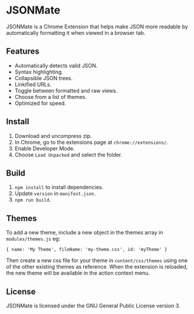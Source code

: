 # JSONMate

JSONMate is a Chrome Extension that helps make JSON more readable by automatically formatting it when viewed in a browser tab.

## Features

- Automatically detects valid JSON.
- Syntax highlighting.
- Collapsible JSON trees.
- Linkified URLs.
- Toggle between formatted and raw views.
- Choose from a list of themes.
- Optimized for speed.

## Install

1. Download and uncompress zip.
2. In Chrome, go to the extensions page at `chrome://extensions/`.
3. Enable Developer Mode.
4. Choose `Load Unpacked` and select the folder.

## Build

1. `npm install` to install dependencies.
2. Update `version` in `manifest.json`.
3. `npm run build`.

## Themes

To add a new theme, include a new object in the themes array in `modules/themes.js` eg:

```
{ name: 'My Theme', fileName: 'my-theme.css', id: 'myTheme' }
```

Then create a new css file for your theme in `content/css/themes` using one of the other existing themes as reference. When the extension is reloaded, the new theme will be available in the action context menu.

## License

JSONMate is licensed under the GNU General Public License version 3.
